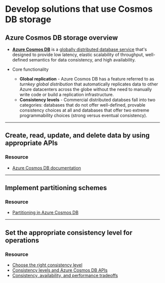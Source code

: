 # Develop solutions that use Cosmos DB storage

## Azure Cosmos DB storage overview

- [**Azure Cosmos DB**](https://docs.microsoft.com/en-us/azure/cosmos-db/introduction) is a [globally distributed database service](https://docs.microsoft.com/en-us/azure/cosmos-db/distribute-data-globally) that's designed to provide low latency, elastic scalability of throughput, well-defined semantics for data consistency, and high availability.

- Core functionality
    - **Global replication** - Azure Cosmos DB has a feature referred to as *turnkey global distribution* that automatically replicates data to other Azure datacenters across the globe without the need to manually write code or build a replication infrastructure.
    - **Consistency levels** - Commercial distributed databses fall into two categories: databases that do not offer well-defined, provable consistency choices at all and databases that offer two extreme programmability choices (strong versus eventual consistency).

----

## Create, read, update, and delete data by using appropriate APIs

### Resource

- [Azure Cosmos DB documentation](https://docs.microsoft.com/en-us/azure/cosmos-db/)

----

## Implement partitioning schemes

### Resource

- [Partitioning in Azure Cosmos DB](https://docs.microsoft.com/en-us/azure/cosmos-db/partitioning-overview)

----

## Set the appropriate consistency level for operations

### Resource

- [Choose the right consistency level](https://docs.microsoft.com/en-us/azure/cosmos-db/consistency-levels-choosing)
- [Consistency levels and Azure Cosmos DB APIs](https://docs.microsoft.com/en-us/azure/cosmos-db/consistency-levels-across-apis)
- [Consistency, availability, and performance tradeoffs](https://docs.microsoft.com/en-us/azure/cosmos-db/consistency-levels-tradeoffs)
